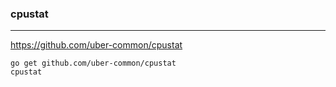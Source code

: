 ### cpustat
---
https://github.com/uber-common/cpustat

```
go get github.com/uber-common/cpustat
cpustat
```

```
```

```
```


